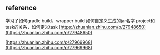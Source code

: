 reference
---
学习了如何gradle build，wrapper build
如何自定义生成的jar名字
project和task的关系，如何定义task
[https://zhuanlan.zhihu.com/p/27948650](https://zhuanlan.zhihu.com/p/27948650)

[https://zhuanlan.zhihu.com/p/27969968](https://zhuanlan.zhihu.com/p/27969968)


